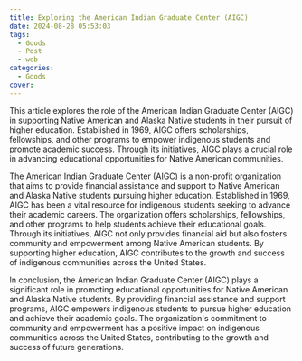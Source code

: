 ```yaml
---
title: Exploring the American Indian Graduate Center (AIGC)
date: 2024-08-28 05:53:03
tags:
  - Goods
  - Post
  - web
categories:
  - Goods
cover: 
---
```


This article explores the role of the American Indian Graduate Center (AIGC) in supporting Native American and Alaska Native students in their pursuit of higher education. Established in 1969, AIGC offers scholarships, fellowships, and other programs to empower indigenous students and promote academic success. Through its initiatives, AIGC plays a crucial role in advancing educational opportunities for Native American communities.

The American Indian Graduate Center (AIGC) is a non-profit organization that aims to provide financial assistance and support to Native American and Alaska Native students pursuing higher education. Established in 1969, AIGC has been a vital resource for indigenous students seeking to advance their academic careers. The organization offers scholarships, fellowships, and other programs to help students achieve their educational goals. Through its initiatives, AIGC not only provides financial aid but also fosters community and empowerment among Native American students. By supporting higher education, AIGC contributes to the growth and success of indigenous communities across the United States.

In conclusion, the American Indian Graduate Center (AIGC) plays a significant role in promoting educational opportunities for Native American and Alaska Native students. By providing financial assistance and support programs, AIGC empowers indigenous students to pursue higher education and achieve their academic goals. The organization's commitment to community and empowerment has a positive impact on indigenous communities across the United States, contributing to the growth and success of future generations.
